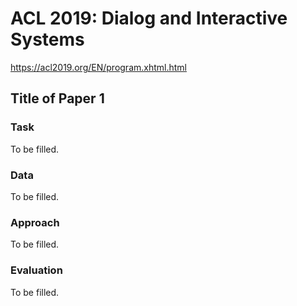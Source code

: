 # ACL 2019: Dialog and Interactive Systems

https://acl2019.org/EN/program.xhtml.html


## Title of Paper 1

### Task

To be filled.

### Data

To be filled.

### Approach

To be filled.

### Evaluation

To be filled.
